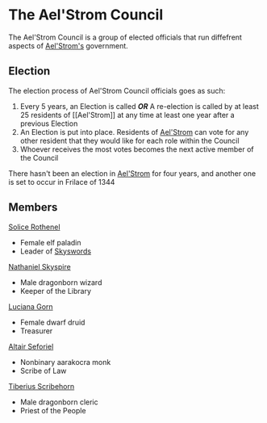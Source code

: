 # The Ael'Strom Council
The Ael'Strom Council is a group of elected officials that run diffefrent aspects of [Ael'Strom's](/docs/locations/aelstrom.md) government. 

## Election
The election process of Ael'Strom Council officials goes as such:
1. Every 5 years, an Election is called ***OR*** A re-election is called by at least 25 residents of [[Ael'Strom]] at any time at least one year after a previous Election
2. An Election is put into place. Residents of [Ael'Strom](/docs/locations/aelstrom.md) can vote for any other resident that they would like for each role within the Council
3. Whoever receives the most votes becomes the next active member of the Council

There hasn't been an election in [Ael'Strom](/docs/locations/aelstrom.md) for four years, and another one is set to occur in Frilace of 1344

## Members
[Solice Rothenel](/docs/characters/soliceRothenel.md)
- Female elf paladin
- Leader of [Skyswords](skyswords.md)

[Nathaniel Skyspire](/docs/characters/nathanielSkyspire.md)
- Male dragonborn wizard
- Keeper of the Library

[Luciana Gorn](/docs/characters/lucianaGorn.md)
- Female dwarf druid
- Treasurer

[Altair Seforiel](/docs/characters/altairSeforiel.md)
- Nonbinary aarakocra monk
- Scribe of Law

[Tiberius Scribehorn](/docs/characters/tiberiusScribehorn.md)
- Male dragonborn cleric
- Priest of the People
